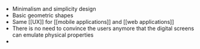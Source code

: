 
* Minimalism and simplicity design
* Basic geometric shapes
* Same [[UX]] for [[mobile applications]] and [[web applications]]
* There is no need to convince the users anymore that the digital screens can emulate physical properties
*
